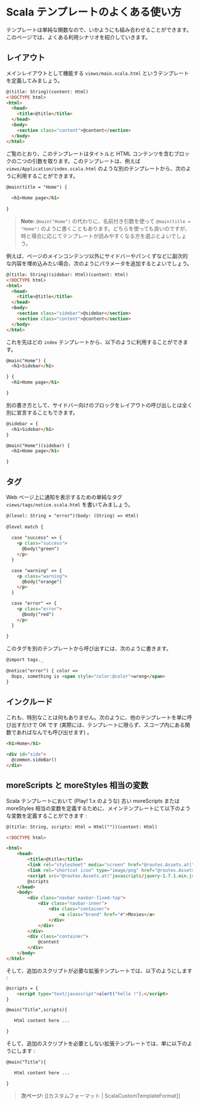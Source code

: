 <!-- translated -->
<!--
# Scala templates common use cases
-->
# Scala テンプレートのよくある使い方

<!--
Templates, being simple functions, can be composed in any way you want. Below are examples of some common scenarios.
-->
テンプレートは単純な関数なので、いかようにも組み合わせることができます。このページでは、よくある利用シナリオを紹介していきます。

<!--
## Layout
-->
## レイアウト

<!--
Let’s declare a `views/main.scala.html` template that will act as a main layout template:
-->
メインレイアウトとして機能する `views/main.scala.html` というテンプレートを定義してみましょう。

```html
@(title: String)(content: Html)
<!DOCTYPE html>
<html>
  <head>
    <title>@title</title>
  </head>
  <body>
    <section class="content">@content</section>
  </body>
</html>

```

<!--
As you can see, this template takes two parameters: a title and an HTML content block. Now we can use it from another `views/Application/index.scala.html` template:
-->
ご覧のとおり、このテンプレートはタイトルと HTML コンテンツを含むブロックの二つの引数を取ります。このテンプレートは、例えば `views/Application/index.scala.html` のような別のテンプレートから、次のように利用することができます。

```html
@main(title = "Home") {
    
  <h1>Home page</h1>
    
}
```

<!--
> **Note:** We sometimes use named parameters(like `@main(title = "Home")`, sometimes not like `@main("Home")`. It is as you want, choose whatever is clearer in a specific context.
-->
> **Note:** `@main("Home")` の代わりに、名前付き引数を使って `@main(title = "Home")` のように書くこともあります。どちらを使っても良いのですが、時と場合に応じてテンプレートが読みやすくなる方を選ぶとよいでしょう。

<!--
Sometimes you need a second page-specific content block for a sidebar or breadcrumb trail, for example. You can do this with an additional parameter:
-->
例えば、ページのメインコンテンツ以外にサイドバーやパンくずなどに副次的な内容を埋め込みたい場合、次のようにパラメータを追加するとよいでしょう。

```html
@(title: String)(sidebar: Html)(content: Html)
<!DOCTYPE html>
<html>
  <head>
    <title>@title</title>
  </head>
  <body>
    <section class="sidebar">@sidebar</section>
    <section class="content">@content</section>
  </body>
</html>
```

<!--
Using this from our ‘index’ template, we have:
-->
これを先ほどの `index` テンプレートから、以下のように利用することができます。

```html
@main("Home") {
  <h1>Sidebar</h1>

} {
  <h1>Home page</h1>

}
```

<!--
Alternatively, we can declare the sidebar block separately:
-->
別の書き方として、サイドバー向けのブロックをレイアウトの呼び出しとは全く別に宣言することもできます。

```html
@sidebar = {
  <h1>Sidebar</h1>
}

@main("Home")(sidebar) {
  <h1>Home page</h1>

}
```


<!--
## Tags (they are just functions, right?)
-->
## タグ

<!--
Let’s write a simple `views/tags/notice.scala.html` tag that displays an HTML notice:
-->
Web ページ上に通知を表示するための単純なタグ `views/tags/notice.scala.html` を書いてみましょう。

```html
@(level: String = "error")(body: (String) => Html)
 
@level match {
    
  case "success" => {
    <p class="success">
      @body("green")
    </p>
  }

  case "warning" => {
    <p class="warning">
      @body("orange")
    </p>
  }

  case "error" => {
    <p class="error">
      @body("red")
    </p>
  }
    
}
```

<!--
And now let’s use it from another template:
-->
このタグを別のテンプレートから呼び出すには、次のように書きます。

```html
@import tags._
 
@notice("error") { color =>
  Oops, something is <span style="color:@color">wrong</span>
}
```

<!--
## Includes
-->
## インクルード

<!--
Again, there’s nothing special here. You can just call any other template you like (and in fact any other function coming from anywhere at all):
-->
これも、特別なことは何もありません。次のように、他のテンプレートを単に呼び出すだけで OK です (実際には、テンプレートに限らず、スコープ内にある関数であればなんでも呼び出せます) 。

```html
<h1>Home</h1>
 
<div id="side">
  @common.sideBar()
</div>
```
<!--
## moreScripts and moreStyles equivalents
-->
## moreScripts と moreStyles 相当の変数

<!--
To define old moreScripts or moreStyles variables equivalents (like on Play! 1.x) on a Scala template, you can define a variable in the main template like this :
-->
Scala テンプレートにおいて (Play! 1.x のような) 古い moreScripts または moreStyles 相当の変数を定義するために、メインテンプレートにて以下のような変数を定義することができます :

```html
@(title: String, scripts: Html = Html(""))(content: Html)

<!DOCTYPE html>

<html>
    <head>
        <title>@title</title>
        <link rel="stylesheet" media="screen" href="@routes.Assets.at("stylesheets/main.css")">
        <link rel="shortcut icon" type="image/png" href="@routes.Assets.at("images/favicon.png")">
        <script src="@routes.Assets.at("javascripts/jquery-1.7.1.min.js")" type="text/javascript"></script>
        @scripts
    </head>
    <body>
        <div class="navbar navbar-fixed-top">
            <div class="navbar-inner">
                <div class="container">
                    <a class="brand" href="#">Movies</a>
                </div>
            </div>
        </div>
        <div class="container">
            @content
        </div>
    </body>
</html>
```

<!--
And on an extended template that need an extra script : 
-->
そして、追加のスクリプトが必要な拡張テンプレートでは、以下のようにします :

```html
@scripts = {
    <script type="text/javascript">alert("hello !");</script>
}

@main("Title",scripts){

   Html content here ...

}

```

<!--
And on an extended template that not need an extra script, just like this :
-->
そして、追加のスクリプトを必要としない拡張テンプレートでは、単に以下のようにします :

```html
@main("Title"){

   Html content here ...

}
```
<!--
> **Next:** [[Custom format | ScalaCustomTemplateFormat]]
-->
> **次ページ:** [[カスタムフォーマット | ScalaCustomTemplateFormat]]
